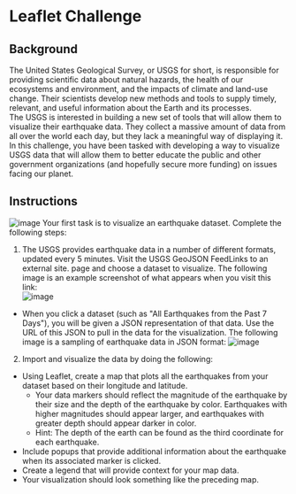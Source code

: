# Leaflet Challenge

## Background
The United States Geological Survey, or USGS for short, is responsible for providing scientific data about natural hazards, the health of our ecosystems and environment, and the impacts of climate and land-use change. Their scientists develop new methods and tools to supply timely, relevant, and useful information about the Earth and its processes.  
The USGS is interested in building a new set of tools that will allow them to visualize their earthquake data. They collect a massive amount of data from all over the world each day, but they lack a meaningful way of displaying it. In this challenge, you have been tasked with developing a way to visualize USGS data that will allow them to better educate the public and other government organizations (and hopefully secure more funding) on issues facing our planet.  
## Instructions
![image](https://github.com/liceloo/leaflet-challenge/assets/90805881/4eb48bbd-38dc-44ae-827f-f61d058952ab)
Your first task is to visualize an earthquake dataset. Complete the following steps:  
1. The USGS provides earthquake data in a number of different formats, updated every 5 minutes. Visit the USGS GeoJSON FeedLinks to an external site. page and choose a dataset to visualize. The following image is an example screenshot of what appears when you visit this link:  
![image](https://github.com/liceloo/leaflet-challenge/assets/90805881/ec6ab286-80d6-4d3d-a824-9924af3c0807)   
* When you click a dataset (such as "All Earthquakes from the Past 7 Days"), you will be given a JSON representation of that data. Use the URL of this JSON to pull in the data for the visualization. The following image is a sampling of earthquake data in JSON format:
![image](https://github.com/liceloo/leaflet-challenge/assets/90805881/7f0b5023-e1ae-4eab-9b5d-6fe0d0ad8a3d)
2. Import and visualize the data by doing the following:  
* Using Leaflet, create a map that plots all the earthquakes from your dataset based on their longitude and latitude.  
  * Your data markers should reflect the magnitude of the earthquake by their size and the depth of the earthquake by color. Earthquakes with higher magnitudes should appear larger, and earthquakes with greater depth should appear darker in color.  
  * Hint: The depth of the earth can be found as the third coordinate for each earthquake.
* Include popups that provide additional information about the earthquake when its associated marker is clicked.
* Create a legend that will provide context for your map data.
* Your visualization should look something like the preceding map.
